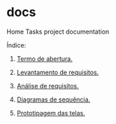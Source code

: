 # docs
Home Tasks project documentation 

Índice:

1. [Termo de abertura.](./markdown/Termo-de-abertura.md)

2. [Levantamento de requisitos.](./markdown/Levantamento-de-Requisitos.md)

3. [Análise de requisitos.](./markdown/Analise-de-Requisitos.md)

4. [Diagramas de sequência.](./markdown/Diagrama-de-sequencia.md)

5. [Prototipagem das telas.](./markdown/Telas-do-app.md)

